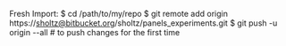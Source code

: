 Fresh Import:
$ cd /path/to/my/repo
$ git remote add origin https://sholtz@bitbucket.org/sholtz/panels_experiments.git
$ git push -u origin --all   # to push changes for the first time